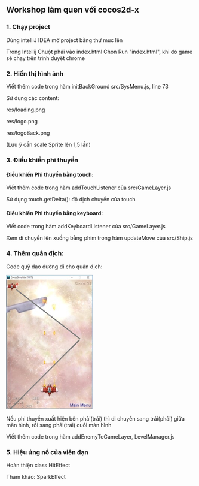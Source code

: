## Workshop làm quen với cocos2d-x
### 1. Chạy project
Dùng intelliJ IDEA mở project bằng thư mục lên

Trong Intellij Chuột phải vào index.html Chọn Run "index.html", khi đó game sẽ chạy trên trình duyệt chrome 

### 2. Hiển thị hình ảnh

Viết thêm code trong hàm initBackGround src/SysMenu.js, line 73

Sử dụng các content:

 res/loading.png

 res/logo.png

 res/logoBack.png

 (Lưu ý cần scale Sprite lên 1,5 lần)

### 3. Điều khiển phi thuyền
#### Điều khiển Phi thuyền bằng touch:

Viết thêm code trong hàm addTouchListener của src/GameLayer.js

Sử dụng touch.getDelta(): độ dịch chuyển của touch

#### Điều khiển Phi thuyền bằng keyboard:

Viết code trong hàm addKeyboardListener của src/GameLayer.js

Xem di chuyển lên xuống bằng phím trong hàm updateMove của src/Ship.js

### 4. Thêm quân địch:

Code quỹ đạo đường đi cho quân địch: 

![](overlap.jpg)

Nếu phi thuyền xuất hiện bên phải(trái) thì di chuyển sang trái(phải) giữa màn hình, rồi sang phải(trái) cuối màn hình 

Viết thêm code trong hàm addEnemyToGameLayer, LevelManager.js

### 5. Hiệu ứng nổ của viên đạn

Hoàn thiện class HitEffect

Tham khảo: SparkEffect




